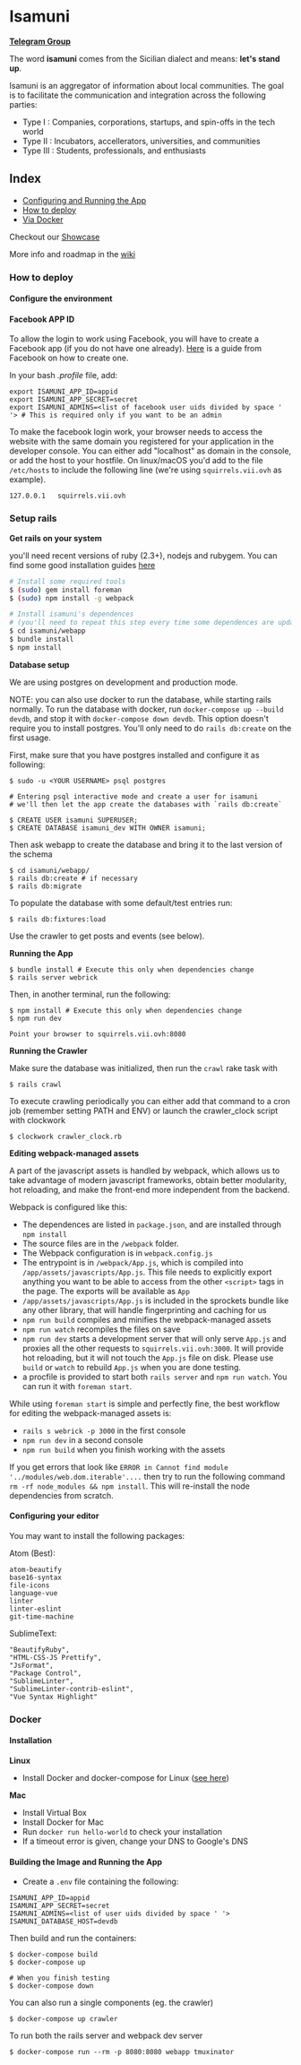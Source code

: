 # Isamuni

[**Telegram Group**](https://telegram.me/joinchat/Bk1QGAlK-ZUJ0ZidWo4CYA)

The word **isamuni** comes from the Sicilian dialect and means: **let's stand up**.

Isamuni is an aggregator of information about local communities. The goal is to facilitate the communication and integration across the following parties:
* Type I : Companies, corporations, startups, and spin-offs in the tech world
* Type II : Incubators, accellerators, universities, and communities
* Type III : Students, professionals, and enthusiasts

## Index

* [Configuring and Running the App](#configuring-and-running-the-app)
* [How to deploy](#how-to-deploy)
 * [Via Docker](#docker)

Checkout our [Showcase](https://github.com/sic2/isamuni/wiki/Showcase)

More info and roadmap in the [wiki](https://github.com/sic2/isamuni/wiki)

### How to deploy

#### Configure the environment

#### Facebook APP ID
To allow the login to work using Facebook, you will have to create a Facebook app (if you do not have one already). [Here](https://developers.facebook.com/docs/apps/register) is a guide from Facebook on how to create one.

In your bash *.profile* file, add:

```
export ISAMUNI_APP_ID=appid
export ISAMUNI_APP_SECRET=secret
export ISAMUNI_ADMINS=<list of facebook user uids divided by space ' '> # This is required only if you want to be an admin
```

To make the facebook login work, your browser needs to access the website with the same domain you registered for your application in the developer console. You can either add "localhost" as domain in the console, or add the host to your hostfile. On linux/macOS you'd add to the file `/etc/hosts` to include the following line (we're using `squirrels.vii.ovh` as example).

```
127.0.0.1	squirrels.vii.ovh
```

### Setup rails

**Get rails on your system**

you'll need recent versions of ruby (2.3+), nodejs and rubygem. You can find some good installation guides [here](https://gorails.com/setup/ubuntu/16.04)

```bash
# Install some required tools
$ (sudo) gem install foreman
$ (sudo) npm install -g webpack

# Install isamuni's dependences
# (you'll need to repeat this step every time some dependences are updated)
$ cd isamuni/webapp
$ bundle install
$ npm install
```

**Database setup**

We are using postgres on development and production mode.

NOTE: you can also use docker to run the database, while starting rails normally. To run the database with docker, run `docker-compose up --build devdb`, and stop it with `docker-compose down devdb`. This option doesn't require you to install postgres. You'll only need to do `rails db:create` on the first usage.

First, make sure that you have postgres installed and configure it as following:

```
$ sudo -u <YOUR USERNAME> psql postgres

# Entering psql interactive mode and create a user for isamuni
# we'll then let the app create the databases with `rails db:create`

$ CREATE USER isamuni SUPERUSER;
$ CREATE DATABASE isamuni_dev WITH OWNER isamuni;
```

Then ask webapp to create the database and bring it to the last version of the schema

```
$ cd isamuni/webapp/
$ rails db:create # if necessary
$ rails db:migrate
```

To populate the database with some default/test entries run:
```
$ rails db:fixtures:load
```

Use the crawler to get posts and events (see below).

**Running the App**
```
$ bundle install # Execute this only when dependencies change
$ rails server webrick
```

Then, in another terminal, run the following:
```
$ npm install # Execute this only when dependencies change
$ npm run dev

Point your browser to squirrels.vii.ovh:8080
```

**Running the Crawler**

Make sure the database was initialized, then run the `crawl` rake task with

```
$ rails crawl
```

To execute crawling periodically you can either add that command to a cron job (remember setting PATH and ENV) or launch the crawler_clock script with clockwork

```
$ clockwork crawler_clock.rb
```

**Editing webpack-managed assets**

A part of the javascript assets is handled by webpack, which allows us to take advantage of modern javascript frameworks, obtain better modularity, hot reloading, and make the front-end more independent from the backend.

Webpack is configured like this:

* The dependences are listed in `package.json`, and are installed through `npm install`
* The source files are in the `/webpack` folder.
* The Webpack configuration is in `webpack.config.js`
* The entrypoint is in `/webpack/App.js`, which is compiled into `/app/assets/javascripts/App.js`. This file needs to explicitly export anything you want to be able to access from the other `<script>` tags in the page. The exports will be available as `App`
* `/app/assets/javascripts/App.js` is included in the sprockets bundle like any other library, that will handle fingerprinting and caching for us
* `npm run build` compiles and minifies the webpack-managed assets
* `npm run watch` recompiles the files on save
* `npm run dev` starts a development server that will only serve `App.js` and proxies all the other requests to `squirrels.vii.ovh:3000`. It will provide hot reloading, but it will not touch the `App.js` file on disk. Please use `build` or `watch` to rebuild `App.js` when you are done testing.
* a procfile is provided to start both `rails server` and `npm run watch`. You can run it with `foreman start`.

While using `foreman start` is simple and perfectly fine, the best workflow for editing the webpack-managed assets is:
* `rails s webrick -p 3000` in the first console
* `npm run dev` in a second console
* `npm run build` when you finish working with the assets


If you get errors that look like `ERROR in Cannot find module '../modules/web.dom.iterable'....` then try to run the following command `rm -rf node_modules && npm install`. This will re-install the node dependencies from scratch.

#### Configuring your editor

You may want to install the following packages:

Atom (Best):
```
atom-beautify
base16-syntax
file-icons
language-vue
linter
linter-eslint
git-time-machine
```

SublimeText:
```
"BeautifyRuby",
"HTML-CSS-JS Prettify",
"JsFormat",
"Package Control",
"SublimeLinter",
"SublimeLinter-contrib-eslint",
"Vue Syntax Highlight"
```

### Docker

#### Installation

**Linux**

- Install Docker and docker-compose for Linux ([see here](https://docs.docker.com/engine/installation/))

**Mac**

- Install Virtual Box
- Install Docker for Mac
- Run `docker run hello-world` to check your installation
 - If a timeout error is given, change your DNS to Google's DNS


#### Building the Image and Running the App

- Create a `.env` file containing the following:

```
ISAMUNI_APP_ID=appid
ISAMUNI_APP_SECRET=secret
ISAMUNI_ADMINS=<list of user uids divided by space ' '>
ISAMUNI_DATABASE_HOST=devdb
```

Then build and run the containers:
```
$ docker-compose build
$ docker-compose up

# When you finish testing
$ docker-compose down
```

You can also run a single components (eg. the crawler)
```
$ docker-compose up crawler
```

To run both the rails server and webpack dev server
```
$ docker-compose run --rm -p 8080:8080 webapp tmuxinator
```

